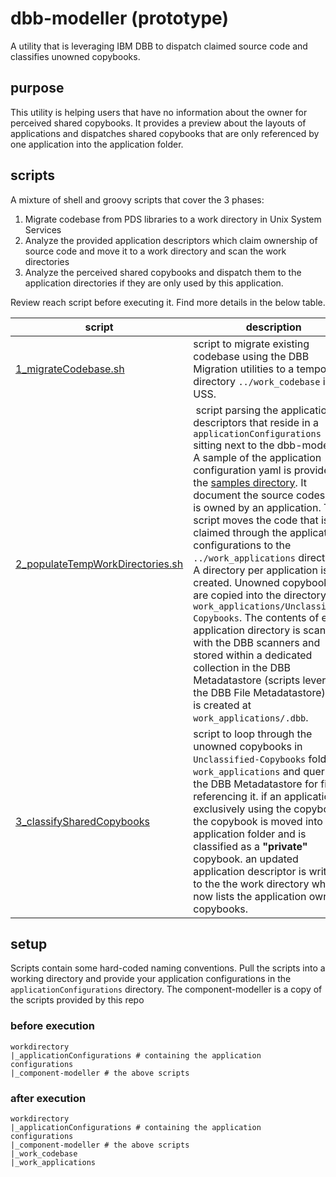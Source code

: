 # dbb-modeller (prototype)

A  utility that is leveraging IBM DBB to dispatch claimed source code and classifies unowned copybooks.

## purpose

This utility is helping users that have no information about the owner for perceived shared copybooks. It provides a preview about the layouts of applications and dispatches shared copybooks that are only referenced by one application into the application folder.

## scripts

A mixture of shell and groovy scripts that cover the 3 phases:

1. Migrate codebase from PDS libraries to a work directory in Unix System Services 
1. Analyze the provided application descriptors which claim ownership of source code and move it to a work directory and scan the work directories
2. Analyze the perceived shared copybooks and dispatch them to the application directories if they are only used by this application.

Review reach script before executing it. Find more details in the below table.

script | description
------ | -------
[1_migrateCodebase.sh](1_migrateCodebase.sh) | script to migrate existing codebase using the DBB Migration utilities to a temporary directory `../work_codebase` in USS.
[2_populateTempWorkDirectories.sh](2_populateTempWorkDirectories.sh) | script parsing the application descriptors that reside in a `applicationConfigurations` sitting next to the dbb-modeller. A sample of the application configuration yaml is provided in the [samples directory](samples/). It document the source codes that is owned by an application. The script moves the code that is claimed through the application configurations to the `../work_applications` directory. A directory per application is created. Unowned copybooks are copied into the directory `work_applications/Unclassified-Copybooks`. The contents of each application directory is scanned with the DBB scanners and stored within a dedicated collection in the DBB Metadatastore (scripts leverage the DBB File Metadatastore), that is created at `work_applications/.dbb`.
[3_classifySharedCopybooks](3_classifySharedCopybooks.sh) | script to loop through the unowned copybooks in `Unclassified-Copybooks` folder in `work_applications` and queries the DBB Metadatastore for files referencing it. if an application is exclusively using the copybook, the copybook is moved into the application folder and is classified as a **"private"** copybook. an updated application descriptor is written to the the work directory which now lists the application owned copybooks.

## setup

Scripts contain some hard-coded naming conventions. 
Pull the scripts into a working directory and provide your application configurations in the `applicationConfigurations` directory.
The component-modeller is a copy of the scripts provided by this repo

### before execution

```
workdirectory
|_applicationConfigurations # containing the application configurations
|_component-modeller # the above scripts
```

### after execution

```
workdirectory
|_applicationConfigurations # containing the application configurations
|_component-modeller # the above scripts
|_work_codebase
|_work_applications
```



